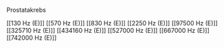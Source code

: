 Prostatakrebs

[[130 Hz (E)]]
[[570 Hz (E)]]
[[830 Hz (E)]]
[[2250 Hz (E)]]
[[97500 Hz (E)]]
[[325710 Hz (E)]]
[[434160 Hz (E)]]
[[527000 Hz (E)]]
[[667000 Hz (E)]]
[[742000 Hz (E)]]